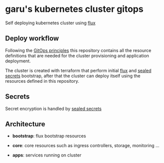 # garu's kubernetes cluster gitops 

Self deploying kubernetes cluster using [flux](https://fluxcd.io/)

## Deploy workflow 

Following the [GitOps principles](https://www.gitops.tech/) this repository contains all the resource definitions 
that are needed for the cluster provisioning and application deployment. 

The cluster is created with terraform that perform initial [flux](https://fluxcd.io/) and [sealed secrets](https://github.com/bitnami-labs/sealed-secrets) bootstrap, after 
that the cluster can deploy itself using the resources defined in this repository. 

## Secrets 

Secret encryption is handled by [sealed secrets](https://github.com/bitnami-labs/sealed-secrets)

## Architecture 

* **bootstrap**: flux bootstrap resources

* **core**: core resources such as ingress controllers, storage, monitoring ...

* **apps**: services running on cluster
